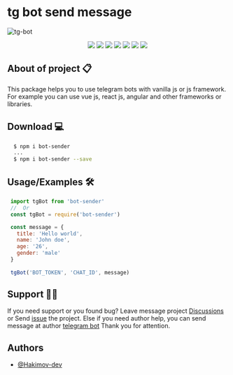 
# tg bot send message

![tg-bot](https://user-images.githubusercontent.com/83240328/192099885-d0f68563-2677-4e11-8f20-4d0134284593.png)


<p align="center">
<img src="https://img.shields.io/badge/Build-automated-blue" />
<img src="https://img.shields.io/github/languages/code-size/hakimov-dev/send-message-telegram" />
<img src="https://img.shields.io/bitbucket/issues/hakimov-dev/send-message-telegram">
<img src="https://img.shields.io/github/last-commit/hakimov-dev/send-message-telegram">
<img src="https://img.shields.io/github/package-json/v/hakimov-dev/send-message-telegram">
<img src="https://img.shields.io/github/stars/hakimov-dev/send-message-telegram?style=flat&logo=github">
<img src="https://img.shields.io/github/watchers/hakimov-dev/send-message-telegram?style=social">
</p>


## About of project  📋
This package helps you to use telegram bots with vanilla js or js framework. For example you can use vue js, react js, angular and other frameworks or libraries.

## Download 💻
```bash
  $ npm i bot-sender
  ...
  $ npm i bot-sender --save
```
    
## Usage/Examples 🛠

```javascript
 import tgBot from 'bot-sender'
 //  Or
 const tgBot = require('bot-sender')

 const message = {
   title: 'Hello world',
   name: 'John doe',
   age: '26',
   gender: 'male'
 }
 
 tgBot('BOT_TOKEN', 'CHAT_ID', message)
```


## Support 👨‍💻

If you need support or you found bug? Leave message project [Discussions](https://github.com/hakimov-dev/tg-bot-send-message/discussions/1) or Send [issue](https://github.com/hakimov-dev/tg-bot-send-message/issues/new) the project. Else if you need author help, you can send message at author [telegram bot](https://t.me/hakimovDev_bot) Thank you for attention.


## Authors

- [@Hakimov-dev](https://www.github.com/hakimov-dev)

